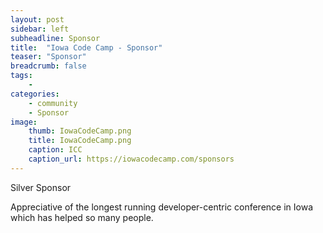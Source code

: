 ```yaml
---
layout: post
sidebar: left
subheadline: Sponsor
title:  "Iowa Code Camp - Sponsor"
teaser: "Sponsor"
breadcrumb: false
tags:
    - 
categories:
    - community
    - Sponsor
image:
    thumb: IowaCodeCamp.png
    title: IowaCodeCamp.png
    caption: ICC
    caption_url: https://iowacodecamp.com/sponsors
---
```

Silver Sponsor

Appreciative of the longest running developer-centric conference in Iowa which has helped so many people.